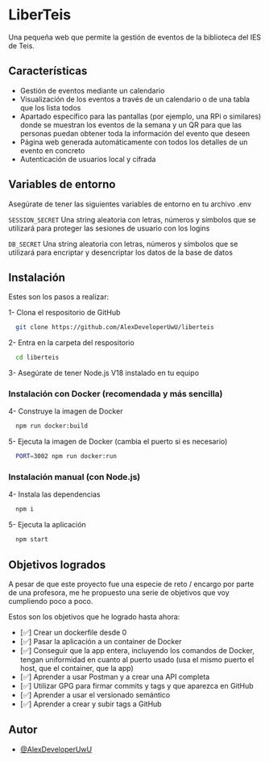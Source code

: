 # LiberTeis

Una pequeña web que permite la gestión de eventos de la biblioteca del IES de Teis.

## Características

- Gestión de eventos mediante un calendario
- Visualización de los eventos a través de un calendario o de una tabla que los lista todos
- Apartado específico para las pantallas (por ejemplo, una RPi o similares) donde se muestran los eventos de la semana y un QR para que las personas puedan obtener toda la información del evento que deseen
- Página web generada automáticamente con todos los detalles de un evento en concreto
- Autenticación de usuarios local y cifrada

## Variables de entorno

Asegúrate de tener las siguientes variables de entorno en tu archivo .env

`SESSION_SECRET` Una string aleatoria con letras, números y símbolos que se utilizará para proteger las sesiones de usuario con los logins

`DB_SECRET` Una string aleatoria con letras, números y símbolos que se utilizará para encriptar y desencriptar los datos de la base de datos

## Instalación

Estes son los pasos a realizar:

1- Clona el respositorio de GitHub

```bash
  git clone https://github.com/AlexDeveloperUwU/liberteis
```

2- Entra en la carpeta del respositorio

```bash
  cd liberteis
```

3- Asegúrate de tener Node.js V18 instalado en tu equipo

### Instalación con Docker (recomendada y más sencilla)

4- Construye la imagen de Docker

```bash
  npm run docker:build
```

5- Ejecuta la imagen de Docker (cambia el puerto si es necesario)

```bash
  PORT=3002 npm run docker:run
```

### Instalación manual (con Node.js)

4- Instala las dependencias

```bash
  npm i
```

5- Ejecuta la aplicación

```bash
  npm start
```

## Objetivos logrados

A pesar de que este proyecto fue una especie de reto / encargo por parte de una profesora, me he propuesto una serie de objetivos que voy cumpliendo poco a poco.

Estos son los objetivos que he logrado hasta ahora:

- [✅] Crear un dockerfile desde 0
- [✅] Pasar la aplicación a un container de Docker
- [✅] Conseguir que la app entera, incluyendo los comandos de Docker, tengan uniformidad en cuanto al puerto usado (usa el mismo puerto el host, que el container, que la app)
- [✅] Aprender a usar Postman y a crear una API completa
- [✅] Utilizar GPG para firmar commits y tags y que aparezca en GitHub
- [✅] Aprender a usar el versionado semántico
- [✅] Aprender a crear y subir tags a GitHub

## Autor

- [@AlexDeveloperUwU](https://www.github.com/AlexDeveloperUwU)
